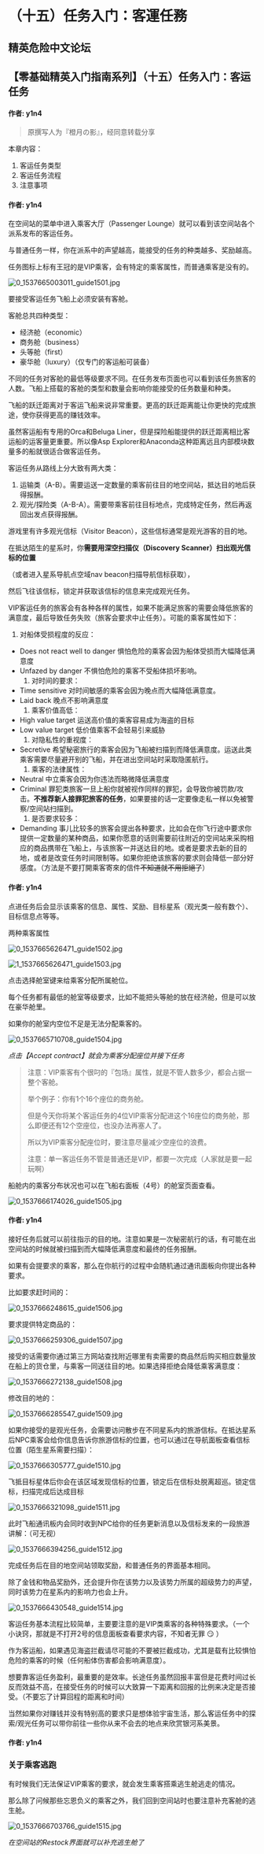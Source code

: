 # （十五）任务入门：客運任務

## 精英危险中文论坛

## 【零基础精英入门指南系列】（十五）任务入门：客运任务

#### 作者: y1n4

> 原撰写人为『橙月の影』，经同意转载分享

本章内容：

1. 客运任务类型
2. 客运任务流程
3. 注意事项

#### 作者: y1n4

在空间站的菜单中进入乘客大厅（Passenger Lounge）就可以看到该空间站各个派系发布的客运任务。

与普通任务一样，你在派系中的声望越高，能接受的任务的种类越多、奖励越高。

任务图标上标有王冠的是VIP乘客，会有特定的乘客属性，而普通乘客是没有的。

![0\_1537665003011\_guide1501.jpg](https://cdn.elitedanger.cn/Fvz9TCMvepqK0_EjdgdJ8ualP5p4)

要接受客运任务飞船上必须安装有客舱。

客舱总共四种类型：

* 经济舱（economic）
* 商务舱（business）
* 头等舱（first）
* 豪华舱（luxury）（仅专门的客运船可装备）

不同的任务对客舱的最低等级要求不同。在任务发布页面也可以看到该任务旅客的人数。飞船上搭载的客舱的类型和数量会影响你能接受的任务数量和种类。

飞船的跃迁距离对于客运飞船来说非常重要。更高的跃迁距离能让你更快的完成旅途，使你获得更高的赚钱效率。

虽然客运船有专用的Orca和Beluga Liner，但是探险船能提供的跃迁距离相比客运船的运客量更重要。所以像Asp Explorer和Anaconda这种距离远且内部模块数量多的船就很适合做客运任务。

客运任务从路线上分大致有两大类：

1. 运输类（A-B）。需要运送一定数量的乘客前往目的地空间站，抵达目的地后获得报酬。
2. 观光/探险类（A-B-A）。需要带乘客前往目标地点，完成特定任务，然后再返回出发点获得报酬。

游戏里有许多观光信标（Visitor Beacon），这些信标通常是观光游客的目的地。

在抵达陌生的星系时，你**需要用深空扫描仪（Discovery Scanner）扫出观光信标的位置**

（或者进入星系导航点空域nav beacon扫描导航信标获取），

然后飞往该信标，锁定并获取该信标的信息来完成观光任务。

VIP客运任务的旅客会有各种各样的属性，如果不能满足旅客的需要会降低旅客的满意度，最后导致任务失败（旅客会要求中止任务）。可能的乘客属性如下：

1. 对船体受损程度的反应：

* Does not react well to danger 惧怕危险的乘客会因为船体受损而大幅降低满意度
* Unfazed by danger 不惧怕危险的乘客不受船体损坏影响。
  1. 对时间的要求：
* Time sensitive 对时间敏感的乘客会因为晚点而大幅降低满意度。
* Laid back 晚点不影响满意度
  1. 乘客价值高低：
* High value target 运送高价值的乘客容易成为海盗的目标
* Low value target 低价值乘客不会轻易引来威胁
  1. 对隐私性的重视度：
* Secretive 希望秘密旅行的乘客会因为飞船被扫描到而降低满意度。运送此类乘客需要尽量避开别的飞船，并在进出空间站时采取隐匿航行。
  1. 乘客的法律属性：
* Neutral 中立乘客会因为你违法而略微降低满意度
* Criminal 罪犯类旅客一旦上船你就被视作同样的罪犯，会导致你被罚款/攻击。**不推荐新人接罪犯旅客的任务**，如果要接的话一定要像走私一样以免被警察/空间站扫描到。
  1. 是否要求较多：
* Demanding 事儿比较多的旅客会提出各种要求，比如会在你飞行途中要求你提供一定数量的某种商品，如果你愿意的话则需要前往附近的空间站来采购相应的商品携带在飞船上，与该旅客一并送达目的地。或者是要求去新的目的地，或者是改变任务时间限制等。如果你拒绝该旅客的要求则会降低一部分好感度。（方法是不要打開乘客寄來的信件~~不知道就不用拒絕了~~）

#### 作者: y1n4

点进任务后会显示该乘客的信息、属性、奖励、目标星系（观光类一般有数个）、目标信息点等等。

两种乘客属性

![0\_1537665626471\_guide1502.jpg](https://cdn.elitedanger.cn/FtihwrcBBNiPKUc1C7GwpkED96sD)

![1\_1537665626471\_guide1503.jpg](https://cdn.elitedanger.cn/FpluOCMDpgCuyrmhoXWcqiSa888d)

点击选择舱室键来给乘客分配所属舱位。

每个任务都有最低的舱室等级要求，比如不能把头等舱的放在经济舱，但是可以放在豪华舱里。

如果你的舱室内空位不足是无法分配乘客的。

![0\_1537665710708\_guide1504.jpg](https://cdn.elitedanger.cn/Fiya2xb8go5hD26XR0B7FDH9YWgF)

_点击【Accept contract】就会为乘客分配座位并接下任务_

> 注意：VIP乘客有个很叼的『包场』属性，就是不管人数多少，都会占据一整个客舱。
>
> 举个例子：你有1个16个座位的商务舱。
>
> 但是今天你将某个客运任务的4位VIP乘客分配进这个16座位的商务舱，那么即便还有12个空座位，也没办法再塞人了。
>
> 所以为VIP乘客分配座位时，要注意尽量减少空座位的浪费。
>
> 注意：单一客运任务不管是普通还是VIP，都要一次完成（人家就是要一起玩啊）

船舱内的乘客分布状况也可以在飞船右面板（4号）的舱室页面查看。

![0\_1537666174026\_guide1505.jpg](https://cdn.elitedanger.cn/FrLShnG0VoK7cFnv6FsxX1d1clsY)

#### 作者: y1n4

接好任务后就可以前往指示的目的地。注意如果是一次秘密航行的话，有可能在出空间站的时候就被扫描到而大幅降低满意度和最终的任务报酬。

如果有会提要求的乘客，那么在你航行的过程中会随机通过通讯面板向你提出各种要求。

比如要求赶时间的：

![0\_1537666248615\_guide1506.jpg](https://cdn.elitedanger.cn/FjVVVun1ltfFNmvjeiGJhocV54z5)

要求提供特定商品的：

![0\_1537666259306\_guide1507.jpg](https://cdn.elitedanger.cn/FqkMx29teLahpnXAFl4vuLlO2e8N)

接受的话需要你通过第三方网站查找附近哪里有卖需要的商品然后购买相应数量放在船上的货仓里，与乘客一同送往目的地。如果选择拒绝会降低乘客满意度：

![0\_1537666272138\_guide1508.jpg](https://cdn.elitedanger.cn/FpdgXJ5qsPV6xkINY4Sr4Hqo7hgX)

修改目的地的：

![0\_1537666285547\_guide1509.jpg](https://cdn.elitedanger.cn/FvBvb7RutuveW7ox1HRk8rEo1NEl)

如果你接受的是观光任务，会需要访问散步在不同星系内的旅游信标。在抵达星系后NPC乘客会给你信息告诉你旅游信标的位置，也可以通过在导航面板查看信标位置（陌生星系需要扫描）：

![0\_1537666305777\_guide1510.jpg](https://cdn.elitedanger.cn/FiyMtVTJatUuE3lqCza9xB0qCO9-)

飞抵目标星体后你会在该区域发现信标的位置，锁定后在信标处脱离超巡。锁定信标，扫描完成后达成目标

![0\_1537666321098\_guide1511.jpg](https://cdn.elitedanger.cn/FvJ6Ubr1mfJiRb4imuUi7sO316MD)

此时飞船通讯板内会同时收到NPC给你的任务更新消息以及信标发来的一段旅游讲解：（可无视）

![0\_1537666394256\_guide1512.jpg](https://cdn.elitedanger.cn/FrKX2aIwmDwvwCCvHllIkcnWtlvY)

完成任务后在目的地空间站领取奖励，和普通任务的界面基本相同。

除了金钱和物品奖励外，还会提升你在该势力以及该势力所属的超级势力的声望，同时该势力在星系内的影响力也会上升。

![0\_1537666430548\_guide1514.jpg](https://cdn.elitedanger.cn/Fo7g20OwTz8N0DYjEIokgLVTTylH)

客运任务基本流程比较简单，主要要注意的是VIP类乘客的各种特殊要求。（一个小诀窍，那就是不打开2号的信息面板查看要求内容，不知者无罪 :smirk: ）

作为客运船，如果遇见海盗拦截请尽可能的不要被拦截成功，尤其是载有比较惧怕危险的乘客的时候（任何船体伤害都会影响满意度）。

想要靠客运任务盈利，最重要的是效率。长途任务虽然回报丰富但是花费时间过长反而效益不高，在接受任务的时候可以大致算一下距离和回报的比例来决定是否接受。（不要忘了计算回程的距离和时间）

当然如果你对赚钱并没有特别高的要求只是想体验宇宙生活，那么客运任务中的探索/观光任务可以带你前往一些你从来不会去的地点来欣赏银河系美景。

#### 作者: y1n4

### 关于乘客逃跑

有时候我们无法保证VIP乘客的要求，就会发生乘客搭乘逃生舱逃走的情况。

那么除了问候那些忘恩负义的乘客之外，我们回到空间站时也要注意补充客舱的逃生舱。

![0\_1537666703766\_guide1515.jpg](https://cdn.elitedanger.cn/Fi3ShQt2ROukltWICWLfHm8YHMq7)

_在空间站的Restock界面就可以补充逃生舱了_

